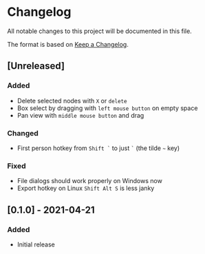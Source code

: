 # Changelog
All notable changes to this project will be documented in this file.

The format is based on [Keep a Changelog](https://keepachangelog.com/en/1.0.0/).

## [Unreleased]
### Added
- Delete selected nodes with `X` or `delete`
- Box select by dragging with `left mouse button` on empty space
- Pan view with `middle mouse button` and drag

### Changed
- First person hotkey from `` Shift ` `` to just `` ` `` (the tilde `~` key)

### Fixed
- File dialogs should work properly on Windows now
- Export hotkey on Linux `Shift Alt S` is less janky

## [0.1.0] - 2021-04-21
### Added
- Initial release
